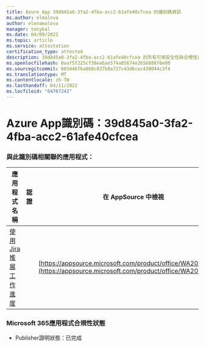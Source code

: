 ```yaml
---
title: Azure App 39d845a0-3fa2-4fba-acc2-61afe40cfcea 的識別碼資訊
ms.author: elmalova
author: elenamalova
manager: tonybal
ms.date: 04/09/2022
ms.topic: article
ms.service: attestation
certification_type: attested
description: 39d845a0-3fa2-4fba-acc2-61afe40cfcea 的所有可用安全性與合規性資訊。
ms.openlocfilehash: 0aaf5f225cf38ea6ae574a05674e2656888f6e00
ms.sourcegitcommit: 60344676a860c837b8a727c43d6cec430044c3f4
ms.translationtype: MT
ms.contentlocale: zh-TW
ms.lasthandoff: 04/11/2022
ms.locfileid: "64767242"
---
```

# <a name="azure-app-id-39d845a0-3fa2-4fba-acc2-61afe40cfcea"></a>Azure App識別碼：39d845a0-3fa2-4fba-acc2-61afe40cfcea


### <a name="apps-associated-with-this-id"></a>與此識別碼相關聯的應用程式：
| **應用程式名稱** | **認證** | **在 AppSource 中檢視** |
|--------------|---------------|-----------------------|
| [使用 Jira 推展工作進度](../forward/WA200002855.md) |  | [https://appsource.microsoft.com/product/office/WA200002855](https://appsource.microsoft.com/product/office/WA200002855) |

### <a name="microsoft-365-app-compliance-status"></a>Microsoft 365應用程式合規性狀態
- Publisher證明狀態：已完成
